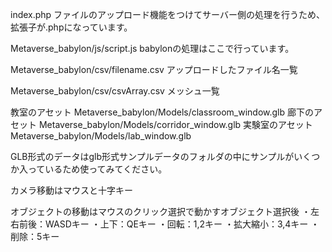 index.php
ファイルのアップロード機能をつけてサーバー側の処理を行うため、拡張子が.phpになっています。

Metaverse_babylon/js/script.js
babylonの処理はここで行っています。

Metaverse_babylon/csv/filename.csv
アップロードしたファイル名一覧

Metaverse_babylon/csv/csvArray.csv
メッシュ一覧

教室のアセット
Metaverse_babylon/Models/classroom_window.glb
廊下のアセット
Metaverse_babylon/Models/corridor_window.glb
実験室のアセット
Metaverse_babylon/Models/lab_window.glb


GLB形式のデータはglb形式サンプルデータのフォルダの中にサンプルがいくつか入っているため使ってみてください。


カメラ移動はマウスと十字キー

オブジェクトの移動はマウスのクリック選択で動かすオブジェクト選択後
・左右前後：WASDキー
・上下：QEキー
・回転：1,2キー
・拡大縮小：3,4キー
・削除：5キー